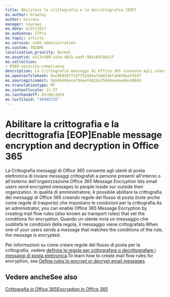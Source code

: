 ```yaml
---
title: Abilitare la crittografia e la decrittografia [EOP]
ms.author: krowley
author: kccross
manager: laurawi
ms.date: 4/27/2017
ms.audience: ITPro
ms.topic: article
ms.service: o365-administration
ms.custom: TN2DMC
localization_priority: Normal
ms.assetid: e313c489-ce5e-4015-aadf-981c697ab51f
ms.collection:
- M365-security-compliance
description: La Crittografia messaggi di Office 365 consente agli utenti di posta elettronica di inviare messaggi crittografati a persone presenti all'interno o all'esterno dell'organizzazione. In qualità di amministratore, è possibile abilitare la crittografia dei messaggi di Office 365 creando regole del flusso di posta (note anche come regole di trasporto) che impostano le condizioni per la crittografia.
ms.openlocfilehash: 8ac06928f715ff52404afab024efa6834eaf4347
ms.sourcegitcommit: 5eb664b6ecef94aef4018a75684ee4ae66c486bb
ms.translationtype: MT
ms.contentlocale: it-IT
ms.lasthandoff: 03/08/2019
ms.locfileid: "30492735"
---
```

# <a name="enable-message-encryption-and-decryption-in-office-365"></a><span data-ttu-id="68272-104">Abilitare la crittografia e la decrittografia [EOP]</span><span class="sxs-lookup"><span data-stu-id="68272-104">Enable message encryption and decryption in Office 365</span></span>

<span data-ttu-id="68272-105">La Crittografia messaggi di Office 365 consente agli utenti di posta elettronica di inviare messaggi crittografati a persone presenti all'interno o all'esterno dell'organizzazione.</span><span class="sxs-lookup"><span data-stu-id="68272-105">Office 365 Message Encryption lets email users send encrypted messages to people inside our outside their organization.</span></span> <span data-ttu-id="68272-106">In qualità di amministratore, è possibile abilitare la crittografia dei messaggi di Office 365 creando regole del flusso di posta (note anche come regole di trasporto) che impostano le condizioni per la crittografia.</span><span class="sxs-lookup"><span data-stu-id="68272-106">As an administrator, you can enable Office 365 Message Encryption by creating mail flow rules (also known as transport rules) that set the conditions for encryption.</span></span> <span data-ttu-id="68272-107">Quando un utente invia un messaggio che soddisfa le condizioni della regola, il messaggio viene crittografato.</span><span class="sxs-lookup"><span data-stu-id="68272-107">When one of your users sends a message that matches the conditions of the rule, the message is encrypted.</span></span>
  
<span data-ttu-id="68272-108">Per informazioni su come creare regole del flusso di posta per la crittografia, vedere [definire le regole per crittografare o decrittografare i messaggi di posta elettronica](https://go.microsoft.com/fwlink/p/?LinkID=402846).</span><span class="sxs-lookup"><span data-stu-id="68272-108">To learn how to create mail flow rules for encryption, see [Define rules to encrypt or decrypt email messages](https://go.microsoft.com/fwlink/p/?LinkID=402846).</span></span>
  
## <a name="see-also"></a><span data-ttu-id="68272-109">Vedere anche</span><span class="sxs-lookup"><span data-stu-id="68272-109">See also</span></span>

[<span data-ttu-id="68272-110">Crittografia in Office 365</span><span class="sxs-lookup"><span data-stu-id="68272-110">Encryption in Office 365</span></span>](https://go.microsoft.com/fwlink/p/?LinkID=392525)

